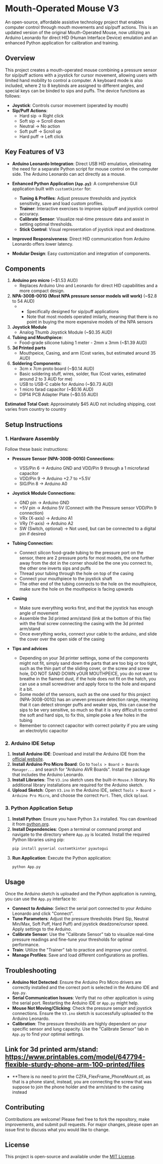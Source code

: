 # Mouth-Operated Mouse V3

An open-source, affordable assistive technology project that enables computer control through mouth movements and sip/puff actions. This is an updated version of the original Mouth-Operated Mouse, now utilizing an Arduino Leonardo for direct HID (Human Interface Device) emulation and an enhanced Python application for calibration and training.

## Overview

This project creates a mouth-operated mouse combining a pressure sensor for sip/puff actions with a joystick for cursor movement, allowing users with limited hand mobility to control a computer. A keyboard mode is also included, where 2 to 8 keybinds are assigned to different angles, and special keys can be binded to sips and puffs. The device functions as follows:

*   **Joystick**: Controls cursor movement (operated by mouth)
*   **Sip/Puff Actions**:
    *   Hard sip → Right click
    *   Soft sip → Scroll down
    *   Neutral → No action
    *   Soft puff → Scroll up
    *   Hard puff → Left click

## Key Features of V3

*   **Arduino Leonardo Integration**: Direct USB HID emulation, eliminating the need for a separate Python script for mouse control on the computer side. The Arduino Leonardo can act directly as a mouse.
*   **Enhanced Python Application (`App.py`)**: A comprehensive GUI application built with `customtkinter` for:
    *   **Tuning & Profiles**: Adjust pressure thresholds and joystick sensitivity, save and load custom profiles.
    *   **Trainer**: Interactive exercises to improve sip/puff and joystick control accuracy.
    *   **Calibrate Sensor**: Visualize real-time pressure data and assist in setting optimal thresholds.
    *   **Stick Control**: Visual representation of joystick input and deadzone.

*   **Improved Responsiveness**: Direct HID communication from Arduino Leonardo offers lower latency.
*   **Modular Design**: Easy customization and integration of components.

## Components

1.  **Arduino pro micro** (~$1.53 AUD)
    *   Replaces Arduino Uno and Leonardo for direct HID capabilities and a more compact design.
2.  **NPA-300B-001G (Most NPA pressure sensor models will work)** (~$2.8 to 54 AUD)
    *    - Specifically designed for sip/puff applications
         - Note that most models operated imilarly, meaning that there is no point in buying the more expensive models of the NPA sensors
3.  **Joystick Module**
    *   Analog Thumb Joystick Module (~$0.35 AUD)
4.  **Tubing and Mouthpiece:**
    *   Food-grade silicone tubing 1 meter - 2mm x 3mm (~$1.39 AUD) 
5.  **3d Printed parts**
    *   Mouthpeice, Casing, and arm (Cost varies, but estimated around 35 AUD)
5.  **Soldering Components:**
    *   3cm x 7cm proto board (~$0.14 AUD)
    *   Basic soldering stuff, wires, solder, flux (Cost varies, estimated around 2 to 3 AUD for me)
    *   USB to USB-C cable for Arduino (~$0.73 AUD)
    *   1 micro farad capacitor (~$0.16 AUD)
    *   DIP14 PCB Adapter Plate (~$0.55 AUD)
    
**Estimated Total Cost:** Approximately $45 AUD not including shipping, cost varies from country to country

## Setup Instructions

### 1. Hardware Assembly

Follow these basic instructions:

*   **Pressure Sensor (NPA-300B-001G) Connections:**
    *   VSS/Pin 6  → Arduino GND and VDD/Pin 9 through a 1 microfarad capacitor
    *   VDD/Pin 9  → Arduino +2.7 to +5.5V
    *   SIG/Pin 8 → Arduino A0
*   **Joystick Module Connections:**
    *   GND pin → Arduino GND 
    *   +5V pin → Arduino 5V (Connect with the Pressure sensor VDD/Pin 9 connection)
    *   VRx (X-axis) → Arduino A1
    *   VRy (Y-axis) → Arduino A2
    *   SW (Switch, optional) → Not used, but can be connected to a digital pin if desired
*   **Tubing Connection:**
    *   Connect silicon food-grade tubing to the pressure port on the sensor, there are 2 pressure ports for most models, the one further away from the dot in the corner should be the one you connect to, the other one inverts sips and puffs
    *   Thread your tubing through the hole on top of the casing
    *   Connect your mouthpiece to the joystick shaft
    *   The other end of the tubing connects to the hole on the mouthpiece, make sure the hole on the mouthpeice is facing upwards
*   **Casing** 
    *   Make sure everything works first, and that the joystick has enough angle of movement
    *   Assemble the 3d printed arm/stand (link at the bottom of this file) with the final screw connecting the casing with the 3d printed arm/stand
    *   Once everything works, connect your cable to the arduino, and slide the cover over the open side of the casing

*   **Tips and advices**
    *   Depending on your 3d printer settings, some of the components might not fit, simply sand down the parts that are too big or too tight, such as the thin part of the sliding cover, or the screw and screw hole, DO NOT SAND DOWN yOUR MOUTHPEICE, you do not want to breathe in the fiament dust, if the hole does not fit on the hatch, you can use a small screwdriver and apply force to the hole and expand it a bit.
    *   Some model of the sensors, such as the one used for this project (NPA-300B-001G) has an uneven pressure detection range, meaning that it can detect stronger puffs and weaker sips, this can cause the sips to be very sensitive, so much so that it is very difficult to control the soft and hard sips, to fix this, simple poke a few holes in the tubing
    *   Remember to connect capacitor with correct polarity if you are using an electrolytic capacitor

### 2. Arduino IDE Setup

1.  **Install Arduino IDE**: Download and install the Arduino IDE from the [official website](https://www.arduino.cc/en/software).
2.  **Install Arduino Pro Micro Board**: Go to `Tools > Board > Boards Manager...` and search for "Arduino AVR Boards". Install the package that includes the Arduino Leonardo.
3.  **Install Libraries**: The `V3.ino` sketch uses the built-in `Mouse.h` library. No additional library installations are required for the Arduino sketch.
4.  **Upload Sketch**: Open `V3.ino` in the Arduino IDE, select `Tools > Board > Arduino Pro Micro`, and choose the correct `Port`. Then, click `Upload`.

### 3. Python Application Setup

1.  **Install Python**: Ensure you have Python 3.x installed. You can download it from [python.org](https://www.python.org/downloads/).
2.  **Install Dependencies**: Open a terminal or command prompt and navigate to the directory where `App.py` is located. Install the required Python libraries using pip:
    ```bash
    pip install pyserial customtkinter pyautogui
    ```
3.  **Run Application**: Execute the Python application:
    ```bash
    python App.py
    ```

## Usage

Once the Arduino sketch is uploaded and the Python application is running, you can use the `App.py` interface to:

*   **Connect to Arduino**: Select the serial port connected to your Arduino Leonardo and click "Connect".
*   **Tune Parameters**: Adjust the pressure thresholds (Hard Sip, Neutral Min/Max, Soft Puff, Hard Puff) and joystick deadzone/cursor speed. Apply settings to the Arduino.
*   **Calibrate Sensor**: Use the "Calibrate Sensor" tab to visualize real-time pressure readings and fine-tune your thresholds for optimal performance.
*   **Train**: Utilize the "Trainer" tab to practice and improve your control.
*   **Manage Profiles**: Save and load different configurations as profiles.

## Troubleshooting

*   **Arduino Not Detected**: Ensure the Arduino Pro Micro drivers are correctly installed and the correct port is selected in the Arduino IDE and `App.py`.
*   **Serial Communication Issues**: Verify that no other application is using the serial port. Restarting the Arduino IDE or `App.py` might help.
*   **Mouse Not Moving/Clicking**: Check the pressure sensor and joystick connections. Ensure the `V3.ino` sketch is successfully uploaded to the Arduino Leonardo.
*   **Calibration**: The pressure thresholds are highly dependent on your specific sensor and lung capacity. Use the "Calibrate Sensor" tab in `App.py` to find your optimal settings.

## Link for 3d printed arm/stand: https://www.printables.com/model/647794-flexible-sturdy-phone-arm-100-printed/files

*  **There is no need to print the CZFA_FlexFrame_PhoneMount.stl, as that is a phone stand, instead, you are connecting the screw that was suppose to join the phone holder and the arm/stand to the casing instead



## Contributing

Contributions are welcome! Please feel free to fork the repository, make improvements, and submit pull requests. For major changes, please open an issue first to discuss what you would like to change.

## License

This project is open-source and available under the [MIT License](https://opensource.org/licenses/MIT).
